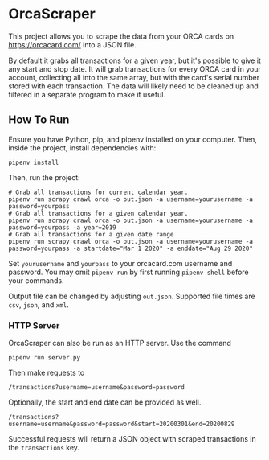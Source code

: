 # OrcaScraper
This project allows you to scrape the data from your ORCA cards on https://orcacard.com/ into a JSON file. 

By default it grabs all transactions for a given year, but it's possible to give it any start and stop date. 
It will grab transactions for every ORCA card in your account, collecting all into the same array, but with the card's serial number stored with each transaction.
The data will likely need to be cleaned up and filtered in a separate program to make it useful.

## How To Run
Ensure you have Python, pip, and pipenv installed on your computer. Then, inside the project, install dependencies with:

```shell
pipenv install
```

Then, run the project:
```shell
# Grab all transactions for current calendar year.
pipenv run scrapy crawl orca -o out.json -a username=yourusername -a password=yourpass
# Grab all transactions for a given calendar year.
pipenv run scrapy crawl orca -o out.json -a username=yourusername -a password=yourpass -a year=2019
# Grab all transactions for a given date range
pipenv run scrapy crawl orca -o out.json -a username=yourusername -a password=yourpass -a startdate="Mar 1 2020" -a enddate="Aug 29 2020"
```

Set `yourusername` and `yourpass` to your orcacard.com username and password. 
You may omit `pipenv run` by first running `pipenv shell` before your commands. 

Output file can be changed by adjusting `out.json`. Supported file times are `csv`, `json`, and `xml`.


### HTTP Server
OrcaScraper can also be run as an HTTP server. Use the command

```pipenv run server.py```

Then make requests to 

```/transactions?username=username&password=password```

Optionally, the start and end date can be provided as well.

```/transactions?username=username&password=password&start=20200301&end=20200829```

Successful requests will return a JSON object with scraped transactions in the `transactions` key.